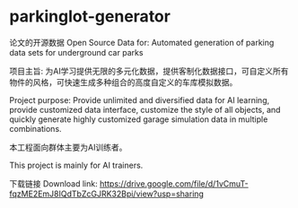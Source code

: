 # parkinglot-generator

论文的开源数据 Open Source Data for: Automated generation of parking data sets for underground car parks

项目主旨: 为AI学习提供无限的多元化数据，提供客制化数据接口，可自定义所有物件的风格，可快速生成多种组合的高度自定义的车库模拟数据。

Project purpose: Provide unlimited and diversified data for AI learning, provide customized data interface, customize the style of all objects, and quickly generate highly customized garage simulation data in multiple combinations.

本工程面向群体主要为AI训练者。

This project is mainly for AI trainers.

下载链接 Download link: https://drive.google.com/file/d/1vCmuT-fqzME2EmJ8IQdTbZcGJRK32Bpi/view?usp=sharing
